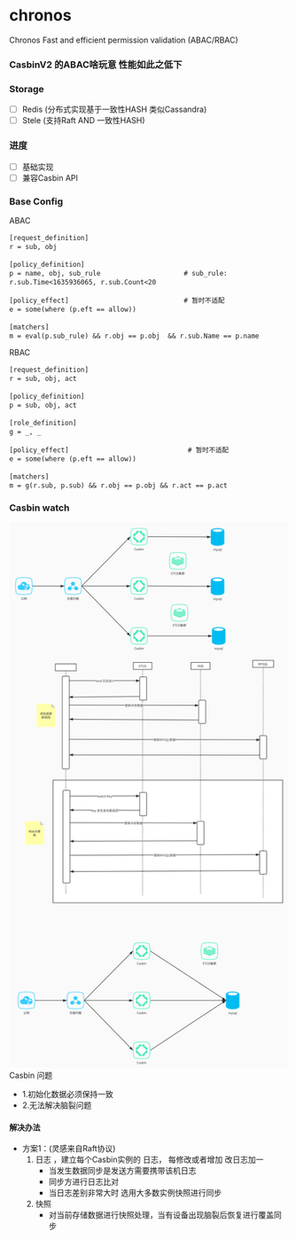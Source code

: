 chronos
===
Chronos   Fast and efficient permission validation  (ABAC/RBAC)

### CasbinV2 的ABAC啥玩意  性能如此之低下

### Storage
- [ ] Redis  (分布式实现基于一致性HASH 类似Cassandra)
- [ ] Stele  (支持Raft AND 一致性HASH)

### 进度
- [ ] 基础实现
- [ ] 兼容Casbin API

### Base Config
ABAC
``` 
[request_definition]
r = sub, obj

[policy_definition]
p = name, obj, sub_rule                     # sub_rule: r.sub.Time<1635936065, r.sub.Count<20

[policy_effect]                             # 暂时不适配 
e = some(where (p.eft == allow)) 

[matchers]
m = eval(p.sub_rule) && r.obj == p.obj  && r.sub.Name == p.name
```
RBAC
``` 
[request_definition]
r = sub, obj, act

[policy_definition]
p = sub, obj, act

[role_definition]
g = _, _

[policy_effect]                              # 暂时不适配 
e = some(where (p.eft == allow))

[matchers]
m = g(r.sub, p.sub) && r.obj == p.obj && r.act == p.act
```

### Casbin watch
![](./README/casbin_watchers.png)
Casbin 问题 
- 1.初始化数据必须保持一致
- 2.无法解决脑裂问题

#### 解决办法
- 方案1：(灵感来自Raft协议)
    1. 日志 ，建立每个Casbin实例的 日志， 每修改或者增加 改日志加一
        - 当发生数据同步是发送方需要携带该机日志
        - 同步方进行日志比对
        - 当日志差别非常大时 选用大多数实例快照进行同步
    2. 快照
        - 对当前存储数据进行快照处理，当有设备出现脑裂后恢复进行覆盖同步